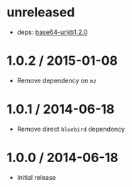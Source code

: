 unreleased
==========

  * deps: base64-url@1.2.0

1.0.2 / 2015-01-08
==================

  * Remove dependency on `mz`

1.0.1 / 2014-06-18
==================

  * Remove direct `bluebird` dependency

1.0.0 / 2014-06-18
==================

  * Initial release
